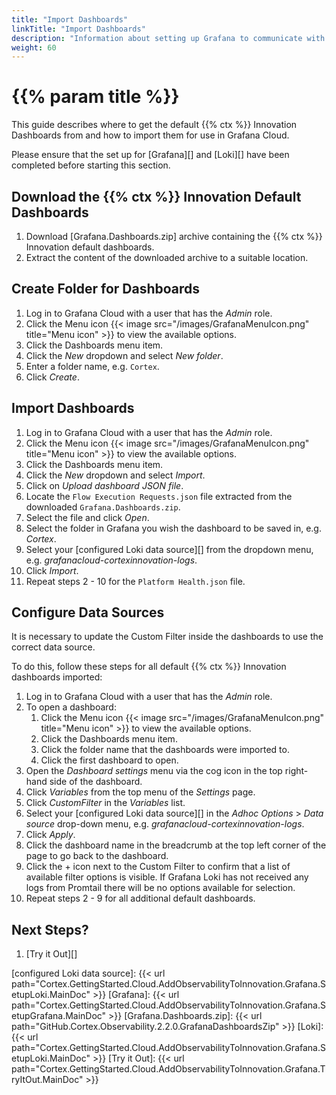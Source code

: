 ```yaml
---
title: "Import Dashboards"
linkTitle: "Import Dashboards"
description: "Information about setting up Grafana to communicate with the Cloud Grafana Loki as well as importing and configuring the default set of dashboards."
weight: 60
---
```


# {{% param title %}}

This guide describes where to get the default {{% ctx %}} Innovation Dashboards from and how to import them for use in Grafana Cloud.

Please ensure that the set up for [Grafana][] and [Loki][] have been completed before starting this section.

## Download the {{% ctx %}} Innovation Default Dashboards

1. Download [Grafana.Dashboards.zip] archive containing the {{% ctx %}} Innovation default dashboards.
1. Extract the content of the downloaded archive to a suitable location.

## Create Folder for Dashboards

1. Log in to Grafana Cloud with a user that has the *Admin* role.
1. Click the Menu icon {{< image src="/images/GrafanaMenuIcon.png" title="Menu icon" >}} to view the available options.
1. Click the Dashboards menu item.
1. Click the *New* dropdown and select *New folder*.
1. Enter a folder name, e.g. `Cortex`.
1. Click *Create*.

## Import Dashboards

1. Log in to Grafana Cloud with a user that has the *Admin* role.
1. Click the Menu icon {{< image src="/images/GrafanaMenuIcon.png" title="Menu icon" >}} to view the available options.
1. Click the Dashboards menu item.
1. Click the *New* dropdown and select *Import*.
1. Click on *Upload dashboard JSON file*.
1. Locate the `Flow Execution Requests.json` file extracted from the downloaded `Grafana.Dashboards.zip`.
1. Select the file and click *Open*.
1. Select the folder in Grafana you wish the dashboard to be saved in, e.g. *Cortex*.
1. Select your [configured Loki data source][] from the dropdown menu, e.g. *grafanacloud-cortexinnovation-logs*.
1. Click *Import*.
1. Repeat steps 2 - 10 for the `Platform Health.json` file.

## Configure Data Sources

It is necessary to update the Custom Filter inside the dashboards to use the correct data source.

To do this, follow these steps for all default {{% ctx %}} Innovation dashboards imported:

1. Log in to Grafana Cloud with a user that has the *Admin* role.
1. To open a dashboard:
    1. Click the Menu icon {{< image src="/images/GrafanaMenuIcon.png" title="Menu icon" >}} to view the available options.
    1. Click the Dashboards menu item.
    1. Click the folder name that the dashboards were imported to.
    1. Click the first dashboard to open.
1. Open the *Dashboard settings* menu via the cog icon in the top right-hand side of the dashboard.
1. Click *Variables* from the top menu of the *Settings* page.
1. Click *CustomFilter* in the *Variables* list.
1. Select your [configured Loki data source][] in the *Adhoc Options* > *Data source* drop-down menu, e.g. *grafanacloud-cortexinnovation-logs*.
1. Click *Apply*.
1. Click the dashboard name in the breadcrumb at the top left corner of the page to go back to the dashboard.
1. Click the + icon next to the Custom Filter to confirm that a list of available filter options is visible. If Grafana Loki has not received any logs from Promtail there will be no options available for selection.
1. Repeat steps 2 - 9 for all additional default dashboards.

## Next Steps?

1. [Try it Out][]

[configured Loki data source]: {{< url path="Cortex.GettingStarted.Cloud.AddObservabilityToInnovation.Grafana.SetupLoki.MainDoc" >}}
[Grafana]: {{< url path="Cortex.GettingStarted.Cloud.AddObservabilityToInnovation.Grafana.SetupGrafana.MainDoc" >}}
[Grafana.Dashboards.zip]: {{< url path="GitHub.Cortex.Observability.2.2.0.GrafanaDashboardsZip" >}}
[Loki]: {{< url path="Cortex.GettingStarted.Cloud.AddObservabilityToInnovation.Grafana.SetupLoki.MainDoc" >}}
[Try it Out]: {{< url path="Cortex.GettingStarted.Cloud.AddObservabilityToInnovation.Grafana.TryItOut.MainDoc" >}}